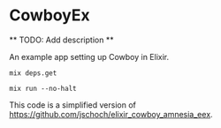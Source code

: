 # CowboyEx

** TODO: Add description **

An example app setting up Cowboy in Elixir.

```
mix deps.get

mix run --no-halt
```

This code is a simplified version of https://github.com/jschoch/elixir_cowboy_amnesia_eex.
